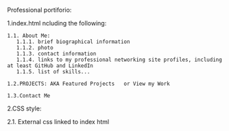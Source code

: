 Professional portiforio:

1.index.html ncluding the following:


         
    1.1. About Me:
       1.1.1. brief biographical information
       1.1.2. photo
       1.1.3. contact information
       1.1.4. links to my professional networking site profiles, including at least GitHub and LinkedIn
       1.1.5. list of skills...

    1.2.PROJECTS: AKA Featured Projects   or View my Work

    1.3.Contact Me
    

2.CSS style: 
   
   2.1. External css linked to index html
